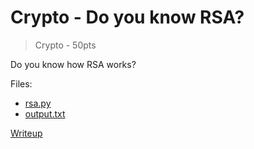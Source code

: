 # Crypto - Do you know RSA?
> Crypto - 50pts

Do you know how RSA works?

Files:
- [rsa.py](./src/rsa.py)
- [output.txt](./src/output.txt)

[Writeup](./writeup/README.md)